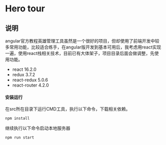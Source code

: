 # Hero tour

## 说明
angular官方教程英雄管理工具虽然是一个很好的项目，但却使用了前端开发中较多常用功能，比较适合练手，在angular版开发到基本可用后，我考虑用react实现一遍，使用react栈相关技术，目前已有大体架子，项目目录后面会做调整，先使用功能。

+ react 16.2.0
+ redux 3.7.2
+ react-redux 5.0.6
+ react-router 4.2.0

#### 安装运行
在src所在目录下运行CMD工具，执行以下命令，下载相关依赖。
<pre><code>npm install</code></pre>
继续执行以下命令启动本地服务器
<pre><code>npm run start</code></pre>

